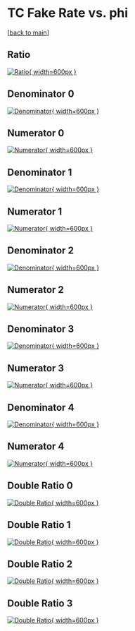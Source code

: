 # TC Fake Rate vs. phi

[[back to main](./)]



## Ratio

[![Ratio](../mtv/var/TC_fakerate_phi.png){ width=600px }](../mtv/var/TC_fakerate_phi.pdf)

## Denominator 0

[![Denominator](../mtv/den/TC_fakerate_phi_den0.png){ width=600px }](../mtv/den/TC_fakerate_phi_den0.pdf)

## Numerator 0

[![Numerator](../mtv/num/TC_fakerate_phi_num0.png){ width=600px }](../mtv/num/TC_fakerate_phi_num0.pdf)

## Denominator 1

[![Denominator](../mtv/den/TC_fakerate_phi_den1.png){ width=600px }](../mtv/den/TC_fakerate_phi_den1.pdf)

## Numerator 1

[![Numerator](../mtv/num/TC_fakerate_phi_num1.png){ width=600px }](../mtv/num/TC_fakerate_phi_num1.pdf)

## Denominator 2

[![Denominator](../mtv/den/TC_fakerate_phi_den2.png){ width=600px }](../mtv/den/TC_fakerate_phi_den2.pdf)

## Numerator 2

[![Numerator](../mtv/num/TC_fakerate_phi_num2.png){ width=600px }](../mtv/num/TC_fakerate_phi_num2.pdf)

## Denominator 3

[![Denominator](../mtv/den/TC_fakerate_phi_den3.png){ width=600px }](../mtv/den/TC_fakerate_phi_den3.pdf)

## Numerator 3

[![Numerator](../mtv/num/TC_fakerate_phi_num3.png){ width=600px }](../mtv/num/TC_fakerate_phi_num3.pdf)

## Denominator 4

[![Denominator](../mtv/den/TC_fakerate_phi_den4.png){ width=600px }](../mtv/den/TC_fakerate_phi_den4.pdf)

## Numerator 4

[![Numerator](../mtv/num/TC_fakerate_phi_num4.png){ width=600px }](../mtv/num/TC_fakerate_phi_num4.pdf)

## Double Ratio 0

[![Double Ratio](../mtv/ratio/TC_fakerate_phi_ratio0.png){ width=600px }](../mtv/ratio/TC_fakerate_phi_ratio0.pdf)

## Double Ratio 1

[![Double Ratio](../mtv/ratio/TC_fakerate_phi_ratio1.png){ width=600px }](../mtv/ratio/TC_fakerate_phi_ratio1.pdf)

## Double Ratio 2

[![Double Ratio](../mtv/ratio/TC_fakerate_phi_ratio2.png){ width=600px }](../mtv/ratio/TC_fakerate_phi_ratio2.pdf)

## Double Ratio 3

[![Double Ratio](../mtv/ratio/TC_fakerate_phi_ratio3.png){ width=600px }](../mtv/ratio/TC_fakerate_phi_ratio3.pdf)

